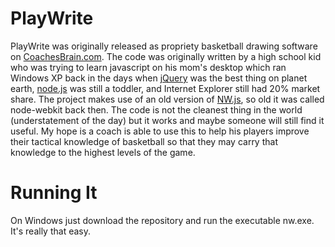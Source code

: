 # PlayWrite

PlayWrite was originally released as propriety basketball drawing software on [CoachesBrain.com](https://coachesbrain.com). The code was originally written by a high school kid who was trying to learn javascript on his mom's desktop which ran Windows XP back in the days when [jQuery](https://jquery.com) was the best thing on planet earth, [node.js](https://nodejs.dev) was still a toddler, and Internet Explorer still had 20% market share. The project makes use of an old version of [NW.js](https://nwjs.io), so old it was called node-webkit back then. The code is not the cleanest thing in the world (understatement of the day) but it works and maybe someone will still find it useful. My hope is a coach is able to use this to help his players improve their tactical knowledge of basketball so that they may carry that knowledge to the highest levels of the game.   

# Running It
On Windows just download the repository and run the executable nw.exe. It's really that easy. 
